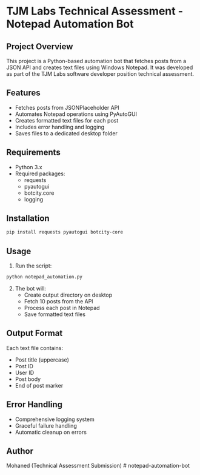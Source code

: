 # TJM Labs Technical Assessment - Notepad Automation Bot

## Project Overview

This project is a Python-based automation bot that fetches posts from a JSON API and creates text files using Windows Notepad. It was developed as part of the TJM Labs software developer position technical assessment.

## Features

- Fetches posts from JSONPlaceholder API
- Automates Notepad operations using PyAutoGUI
- Creates formatted text files for each post
- Includes error handling and logging
- Saves files to a dedicated desktop folder

## Requirements

- Python 3.x
- Required packages:
  - requests
  - pyautogui
  - botcity.core
  - logging

## Installation

```bash
pip install requests pyautogui botcity-core
```

## Usage

1. Run the script:

```bash
python notepad_automation.py
```

2. The bot will:
   - Create output directory on desktop
   - Fetch 10 posts from the API
   - Process each post in Notepad
   - Save formatted text files

## Output Format

Each text file contains:

- Post title (uppercase)
- Post ID
- User ID
- Post body
- End of post marker

## Error Handling

- Comprehensive logging system
- Graceful failure handling
- Automatic cleanup on errors

## Author

Mohaned (Technical Assessment Submission)
#   n o t e p a d - a u t o m a t i o n - b o t  
 